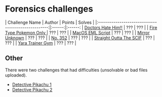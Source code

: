 # Forensics challenges

|                   Challenge Name                     | Author | Points | Solves |
|:----------------------------------------------------:|:------:|:------:
| [Doctors Hate Him!!](/doctors-hate-him) | ??? | ??? |
| [Fire Type Pokemon Only ](/fire-type-pokemon-only) | ??? | ??? |
| [MacOS EML Script](/macos-eml-script) | ??? | ??? |
| [Mirror Unknown](/mirror-unknown) | ??? | ??? |
| [No. 352](/No-352) | ??? | ??? |
| [Straight Outta The SCIF](/straight-out-tha-scif) | ??? | ??? |
| [Yara Trainer Gym](/yara-trainer-gym) | ??? | ??? |

## Other
There were two challenges that had difficulties (unsolvable or bad files uploaded).

* [Detective Pikachu 1](/detective-pikachu-1)
* [Detective Pikachu 2](/detective-pikachu-1)


